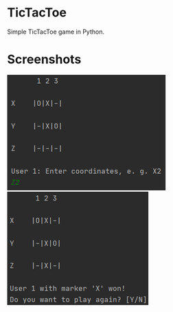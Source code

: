 # TicTacToe
 Simple TicTacToe game in Python.

# Screenshots
![img1](img/img1.png)
![img2](img/img2.png)
